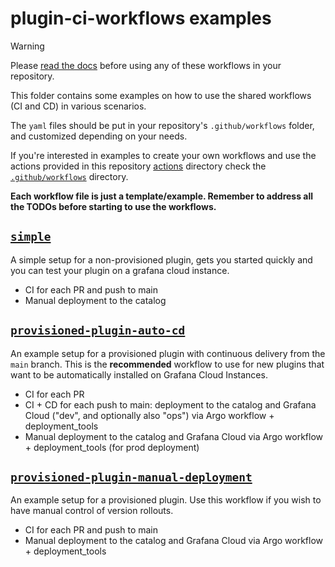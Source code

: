 # plugin-ci-workflows examples

> [!WARNING]
>
> Please [read the docs](https://enghub.grafana-ops.net/docs/default/component/grafana-plugins-platform/plugins-ci-github-actions/010-plugins-ci-github-actions) before using any of these workflows in your repository.

This folder contains some examples on how to use the shared workflows (CI and CD) in various scenarios.

The `yaml` files should be put in your repository's `.github/workflows` folder, and customized depending on your needs.

If you're interested in examples to create your own workflows and use the actions provided in this repository [actions](../../actions) directory check the [`.github/workflows`](../../.github/workflows) directory.

**Each workflow file is just a template/example. Remember to address all the TODOs before starting to use the workflows.**

## [`simple`](./simple/)

A simple setup for a non-provisioned plugin, gets you started quickly and you can test your plugin on a grafana cloud instance.

- CI for each PR and push to main
- Manual deployment to the catalog

## [`provisioned-plugin-auto-cd`](./provisioned-plugin-auto-cd/)

An example setup for a provisioned plugin with continuous delivery from the `main` branch. This is the **recommended** workflow to use for new plugins that want to be automatically installed on Grafana Cloud Instances.

- CI for each PR
- CI + CD for each push to main: deployment to the catalog and Grafana Cloud ("dev", and optionally also "ops") via Argo workflow + deployment_tools
- Manual deployment to the catalog and Grafana Cloud via Argo workflow + deployment_tools (for prod deployment)

## [`provisioned-plugin-manual-deployment`](./provisioned-plugin-manual-deployment/)

An example setup for a provisioned plugin. Use this workflow if you wish to have manual control of version rollouts.

- CI for each PR and push to main
- Manual deployment to the catalog and Grafana Cloud via Argo workflow + deployment_tools
